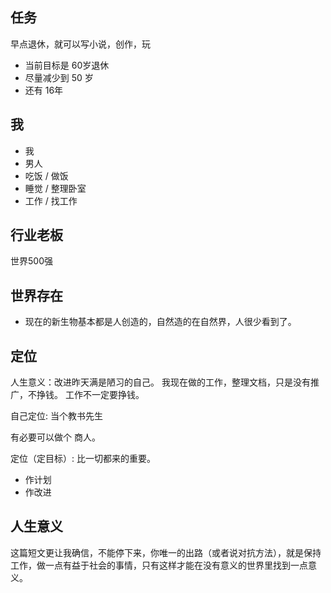 ## 任务 

早点退休，就可以写小说，创作，玩
- 当前目标是 60岁退休
- 尽量减少到 50 岁
- 还有 16年



## 我

- 我
- 男人
- 吃饭 / 做饭
- 睡觉 / 整理卧室
- 工作 / 找工作

## 行业老板

世界500强

## 世界存在

- 现在的新生物基本都是人创造的，自然造的在自然界，人很少看到了。

## 定位
人生意义：改进昨天满是陋习的自己。
我现在做的工作，整理文档，只是没有推广，不挣钱。
工作不一定要挣钱。

自己定位: 当个教书先生

有必要可以做个  商人。


定位（定目标）: 比一切都来的重要。

- 作计划
- 作改进


## 人生意义
这篇短文更让我确信，不能停下来，你唯一的出路（或者说对抗方法），就是保持工作，做一点有益于社会的事情，只有这样才能在没有意义的世界里找到一点意义。
